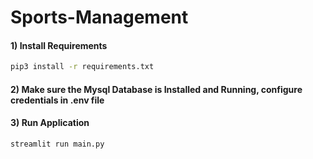 # Sports-Management

#### 1) Install Requirements
```bash
pip3 install -r requirements.txt
```

#### 2) Make sure the Mysql Database is Installed and Running, configure credentials in .env file

#### 3) Run Application
```bash
streamlit run main.py
```